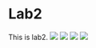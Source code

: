 # Lab2
This is lab2.
![](https://github.com/99oor/Lab2/raw/master/screenshot/main.png)
![](https://github.com/99oor/Lab2/raw/master/screenshot/LinearLayout.png)
![](https://github.com/99oor/Lab2/raw/master/screenshot/RelativeLayout.png)
![](https://github.com/99oor/Lab2/raw/master/screenshot/TableLayout.png)
